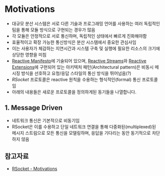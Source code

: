 # Motivations

* 대규모 분산 시스템은 서로 다른 기술과 프로그래밍 언어를 사용하는 여러 독립적인 팀을 통해 모듈 방식으로 구현되는 경우가 많음
* 각 모듈은 안정적으로 서로 통신하며, 독립적인 상태에서 빠르게 진화해야함
* 효율적이고 확장 가능한 통신방식은 분산 시스템에서 중요한 관심사임
* 이는 사용자가 체감하는 지연시간과 시스템 구축 및 실행에 필요한 리소스의 크기에 상당한 영향을 미침
* [Reactive Manifesto](http://www.reactivemanifesto.org)에 기술되어 있으며, [Reactive Streams](http://www.reactive-streams.org)와 [Reactive Extensions](http://www.reactivex.io)에 구현되어 있는 아키텍처 패턴(Architectural pattern)은 비동시 메시징 방식을 선호하고 요청/응답 스타일의 통신 방식을 뛰어넘음(?)
* _RSocket_ 프로토콜은 reactive 원칙을 수용하는 형식적인(formal) 통신 프로토콜임
* 아래의 내용들은 새로운 프로토콜을 정의하게된 동기들을 나열합니다.

## 1. Message Driven

* 네트워크 통신은 기본적으로 비동기임
* RSocket은 이를 수용하고 단일 네트워크 연결을 통해 다중화된(multiplexed)된 메시지 스트림으로 모든 통신을 모델링하며, 응답을 기다리는 동안 동기적으로 차단하지 않음

## 참고자료

* [RSocket - Motivations](https://rsocket.io/about/motivations)
